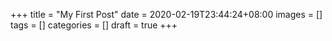 +++
title = "My First Post"
date = 2020-02-19T23:44:24+08:00
images = []
tags = []
categories = []
draft = true
+++
